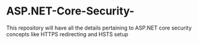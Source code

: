 # ASP.NET-Core-Security-
This repository will have all the details pertaining to ASP.NET core security concepts like HTTPS redirecting and HSTS setup
